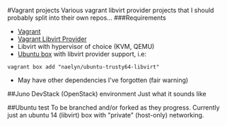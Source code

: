 #Vagrant projects
Various vagrant libvirt provider projects that I should probably split into their own repos...
###Requirements
* [Vagrant](https://www.vagrantup.com/)
* [Vagrant Libvirt Provider](https://github.com/pradels/vagrant-libvirt)
* Libvirt with hypervisor of choice (KVM, QEMU)
* [Ubuntu box](https://atlas.hashicorp.com/naelyn/boxes/ubuntu-trusty64-libvirt) with libvirt provider support, i.e:
```
vagrant box add "naelyn/ubuntu-trusty64-libvirt"
```
* May have other dependencies I've forgotten (fair warning)

##Juno DevStack (OpenStack) environment
Just what it sounds like

##Ubuntu test
To be branched and/or forked as they progress. Currently just an ubuntu 14 (libvirt) box with "private" (host-only) networking.

